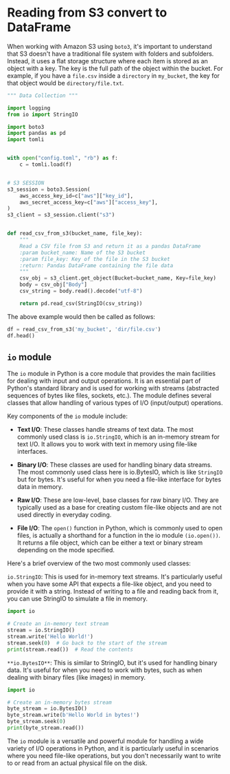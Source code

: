 # Reading from S3 convert to DataFrame

When working with Amazon S3 using `boto3`, it's important to understand that S3 doesn't have a traditional file system with folders and subfolders. Instead, it uses a flat storage structure where each item is stored as an object with a key. The key is the full path of the object within the bucket. For example, if you have a `file.csv` inside a `directory` in `my_bucket`, the key for that object would be `directory/file.txt`.

```python
""" Data Collection """

import logging
from io import StringIO

import boto3
import pandas as pd
import tomli


with open("config.toml", "rb") as f:
    c = tomli.load(f)


# S3 SESSION
s3_session = boto3.Session(
    aws_access_key_id=c["aws"]["key_id"],
    aws_secret_access_key=c["aws"]["access_key"],
)
s3_client = s3_session.client("s3")


def read_csv_from_s3(bucket_name, file_key):
    """
    Read a CSV file from S3 and return it as a pandas DataFrame
    :param bucket_name: Name of the S3 bucket
    :param file_key: Key of the file in the S3 bucket
    :return: Pandas DataFrame containing the file data
    """
    csv_obj = s3_client.get_object(Bucket=bucket_name, Key=file_key)
    body = csv_obj["Body"]
    csv_string = body.read().decode("utf-8")

    return pd.read_csv(StringIO(csv_string))
```

The above example would then be called as follows:

```python
df = read_csv_from_s3('my_bucket', 'dir/file.csv')
df.head()
```

## `io` module

The `io` module in Python is a core module that provides the main facilities for dealing with input and output operations. It is an essential part of Python's standard library and is used for working with streams (abstracted sequences of bytes like files, sockets, etc.). The module defines several classes that allow handling of various types of I/O (input/output) operations.

Key components of the `io` module include:

- **Text I/O**: These classes handle streams of text data. The most commonly used class is `io.StringIO`, which is an in-memory stream for text I/O. It allows you to work with text in memory using file-like interfaces.

- **Binary I/O**: These classes are used for handling binary data streams. The most commonly used class here is io.BytesIO, which is like `StringIO` but for bytes. It's useful for when you need a file-like interface for bytes data in memory.

- **Raw I/O**: These are low-level, base classes for raw binary I/O. They are typically used as a base for creating custom file-like objects and are not used directly in everyday coding.

- **File I/O**: The `open()` function in Python, which is commonly used to open files, is actually a shorthand for a function in the io module `(io.open())`. It returns a file object, which can be either a text or binary stream depending on the mode specified.

Here's a brief overview of the two most commonly used classes:

`io.StringIO`: This is used for in-memory text streams. It's particularly useful when you have some API that expects a file-like object, and you need to provide it with a string. Instead of writing to a file and reading back from it, you can use StringIO to simulate a file in memory.

```python
import io

# Create an in-memory text stream
stream = io.StringIO()
stream.write('Hello World!')
stream.seek(0)  # Go back to the start of the stream
print(stream.read())  # Read the contents
```

`**io.BytesIO**`: This is similar to StringIO, but it's used for handling binary data. It's useful for when you need to work with bytes, such as when dealing with binary files (like images) in memory.

```python
import io

# Create an in-memory bytes stream
byte_stream = io.BytesIO()
byte_stream.write(b'Hello World in bytes!')
byte_stream.seek(0)
print(byte_stream.read())
```

The `io` module is a versatile and powerful module for handling a wide variety of I/O operations in Python, and it is particularly useful in scenarios where you need file-like operations, but you don't necessarily want to write to or read from an actual physical file on the disk.
